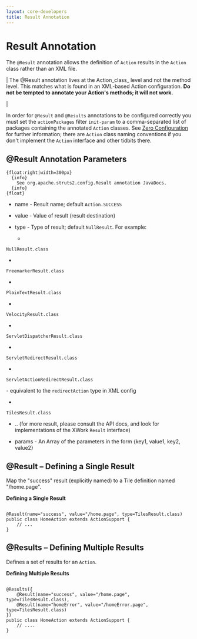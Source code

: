 ```yaml
---
layout: core-developers
title: Result Annotation
---
```


# Result Annotation

The `@Result` annotation allows the definition of `Action` results in the `Action` class rather than an XML file\.



| The @Result annotation lives at the Action_class_  level and not the method level\. This matches what is found in an XML\-based Action configuration\. **Do not be tempted to annotate your Action's methods; it will not work\.**

| 

In order for `@Result` and `@Results` annotations to be configured correctly you must set the `actionPackages` filter `init-param` to a comma\-separated list of packages containing the annotated `Action` classes\. See [Zero Configuration](zero-configuration.html) for further information; there are `Action` class naming conventions if you don't implement the `Action` interface and other tidbits there\.

## @Result Annotation Parameters



~~~~~~~
{float:right|width=300px}
  {info}
    See org.apache.struts2.config.Result annotation JavaDocs.
  {info}
{float}
~~~~~~~

+ name \- Result name; default `Action.SUCCESS`
+ value \- Value of result (result destination)

+ type \- Type of result; default `NullResult`\. For example:
	

  + 

~~~~~~~
NullResult.class
~~~~~~~

  + 

~~~~~~~
FreemarkerResult.class
~~~~~~~

  + 

~~~~~~~
PlainTextResult.class
~~~~~~~

  + 

~~~~~~~
VelocityResult.class
~~~~~~~

  + 

~~~~~~~
ServletDispatcherResult.class
~~~~~~~

  + 

~~~~~~~
ServletRedirectResult.class
~~~~~~~

  + 

~~~~~~~
ServletActionRedirectResult.class
~~~~~~~
 \- equivalent to the `redirectAction` type in XML config

  + 

~~~~~~~
TilesResult.class
~~~~~~~

  + \.\. (for more result, please consult the API docs, and look for implementations of the XWork `Result` interface)

+ params \- An Array of the parameters in the form \{key1, value1, key2, value2\}

## @Result – Defining a Single Result

Map the "success" result (explicitly named) to a Tile definition named "/home\.page"\.

**Defining a Single Result**


~~~~~~~

@Result(name="success", value="/home.page", type=TilesResult.class)
public class HomeAction extends ActionSupport {
    // ...
}

~~~~~~~

## @Results – Defining Multiple Results

Defines a set of results for an `Action`\.

**Defining Multiple Results**


~~~~~~~

@Results({
    @Result(name="success", value="/home.page", type=TilesResult.class),
    @Result(name="homeError", value="/homeError.page", type=TilesResult.class)
})
public class HomeAction extends ActionSupport {
    // ....
}

~~~~~~~

